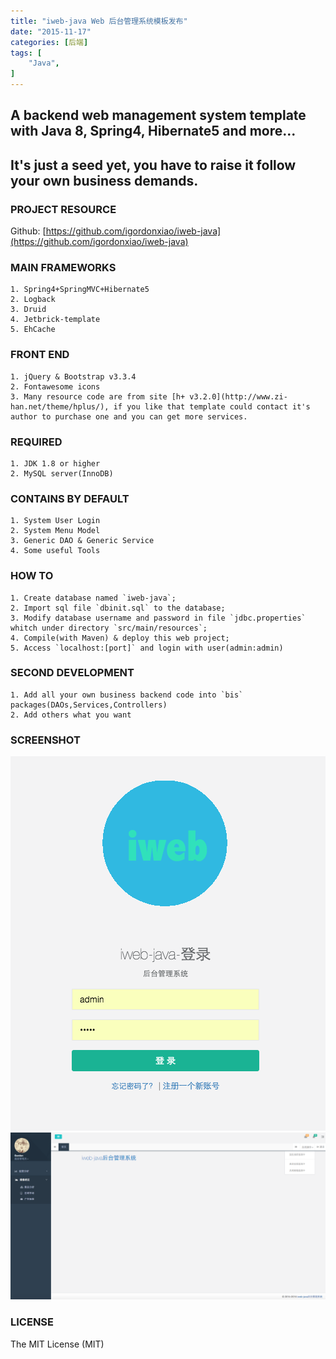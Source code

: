 ```yaml
---
title: "iweb-java Web 后台管理系统模板发布"
date: "2015-11-17"
categories: [后端]
tags: [
    "Java",
]
---
```



## A backend web management system template with Java 8, Spring4, Hibernate5 and more...
## It's just a seed yet, you have to raise it follow your own business demands.

### PROJECT RESOURCE

Github: [https://github.com/igordonxiao/iweb-java](https://github.com/igordonxiao/iweb-java)

### MAIN FRAMEWORKS
```
1. Spring4+SpringMVC+Hibernate5
2. Logback
3. Druid
4. Jetbrick-template
5. EhCache
```

### FRONT END
```
1. jQuery & Bootstrap v3.3.4
2. Fontawesome icons
3. Many resource code are from site [h+ v3.2.0](http://www.zi-han.net/theme/hplus/), if you like that template could contact it's author to purchase one and you can get more services. 
```
### REQUIRED
```
1. JDK 1.8 or higher
2. MySQL server(InnoDB)
```

### CONTAINS BY DEFAULT
```
1. System User Login
2. System Menu Model
3. Generic DAO & Generic Service
4. Some useful Tools
```

### HOW TO
```
1. Create database named `iweb-java`;
2. Import sql file `dbinit.sql` to the database;
3. Modify database username and password in file `jdbc.properties` whitch under directory `src/main/resources`;
4. Compile(with Maven) & deploy this web project;
5. Access `localhost:[port]` and login with user(admin:admin)
```

### SECOND DEVELOPMENT
```
1. Add all your own business backend code into `bis` packages(DAOs,Services,Controllers)
2. Add others what you want
```

### SCREENSHOT

<img src="https://raw.githubusercontent.com/igordonxiao/iweb-java/master/screenshot/screenshot-1.png"/>

<img src="https://raw.githubusercontent.com/igordonxiao/iweb-java/master/screenshot/screenshot-2.png" width="504"/>

### LICENSE
The MIT License (MIT)


